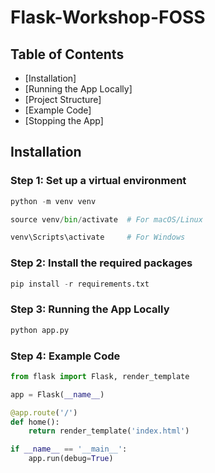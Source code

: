 # Flask-Workshop-FOSS

## Table of Contents
- [Installation]
- [Running the App Locally]
- [Project Structure]
- [Example Code]
- [Stopping the App]

## Installation

### Step 1: Set up a virtual environment

```python
python -m venv venv
```

```python
source venv/bin/activate  # For macOS/Linux
```

```python
venv\Scripts\activate     # For Windows
```

### Step 2: Install the required packages

```python
pip install -r requirements.txt
```

### Step 3: Running the App Locally

```python
python app.py
```
### Step 4: Example Code

```python
from flask import Flask, render_template

app = Flask(__name__)

@app.route('/')
def home():
    return render_template('index.html')

if __name__ == '__main__':
    app.run(debug=True)
```
